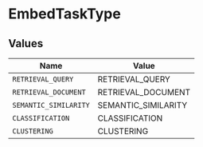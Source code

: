 # EmbedTaskType


## Values

| Name                  | Value                 |
| --------------------- | --------------------- |
| `RETRIEVAL_QUERY`     | RETRIEVAL_QUERY       |
| `RETRIEVAL_DOCUMENT`  | RETRIEVAL_DOCUMENT    |
| `SEMANTIC_SIMILARITY` | SEMANTIC_SIMILARITY   |
| `CLASSIFICATION`      | CLASSIFICATION        |
| `CLUSTERING`          | CLUSTERING            |